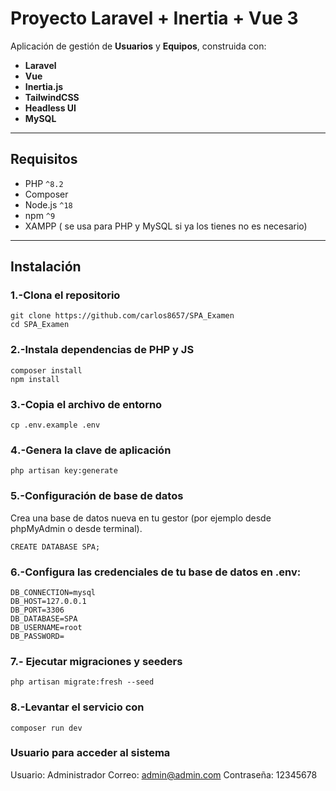# Proyecto Laravel + Inertia + Vue 3

Aplicación de gestión de **Usuarios** y **Equipos**, construida con:

- **Laravel**
- **Vue**
- **Inertia.js**
- **TailwindCSS**
- **Headless UI**
- **MySQL**

---

## Requisitos

- PHP `^8.2`
- Composer
- Node.js `^18`
- npm `^9`
- XAMPP ( se usa para PHP y MySQL si ya los tienes no es necesario)
---

## Instalación

### 1.-Clona el repositorio
```
git clone https://github.com/carlos8657/SPA_Examen
cd SPA_Examen
```
### 2️.-Instala dependencias de PHP y JS
```
composer install
npm install
```
### 3️.-Copia el archivo de entorno
```
cp .env.example .env
```
### 4️.-Genera la clave de aplicación
```
php artisan key:generate
```
### 5.-Configuración de base de datos
Crea una base de datos nueva en tu gestor (por ejemplo desde phpMyAdmin o desde terminal).
```
CREATE DATABASE SPA;
```
### 6.-Configura las credenciales de tu base de datos en .env:
```
DB_CONNECTION=mysql
DB_HOST=127.0.0.1
DB_PORT=3306
DB_DATABASE=SPA
DB_USERNAME=root
DB_PASSWORD=
```
### 7.- Ejecutar migraciones y seeders
```
php artisan migrate:fresh --seed
```
### 8.-Levantar el servicio con 
```
composer run dev
```
### Usuario para acceder al sistema
Usuario: Administrador
Correo: admin@admin.com
Contraseña: 12345678

